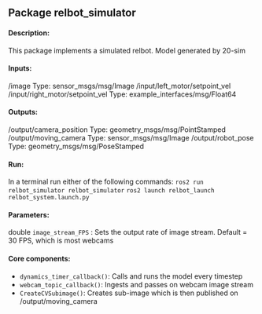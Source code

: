 Package relbot_simulator
-----------------------------------------------
#### Description: 
This package implements a simulated relbot. Model generated by 20-sim

#### Inputs:
/image 
        Type: sensor_msgs/msg/Image
/input/left_motor/setpoint_vel
/input/right_motor/setpoint_vel
        Type: example_interfaces/msg/Float64

#### Outputs:
/output/camera_position
        Type: geometry_msgs/msg/PointStamped
/output/moving_camera
        Type: sensor_msgs/msg/Image
/output/robot_pose
        Type: geometry_msgs/msg/PoseStamped

#### Run:
In a terminal run either of the following commands:
`ros2 run relbot_simulator relbot_simulator`
`ros2 launch relbot_launch relbot_system.launch.py`
#### Parameters:
double `image_stream_FPS` : Sets the output rate of image stream. Default = 30 FPS, which is most webcams

#### Core components: 
* `dynamics_timer_callback()`: Calls and runs the model every timestep
* `webcam_topic_callback()`: Ingests and passes on webcam image stream
* `CreateCVSubimage()`: Creates sub-image which is then published on /output/moving_camera